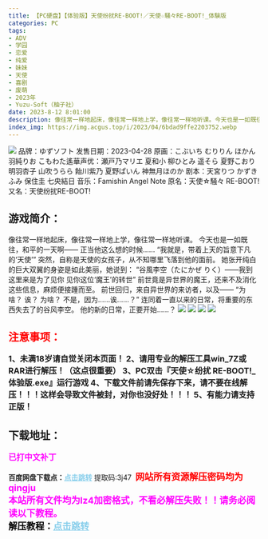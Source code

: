 ```yaml
---
title: 【PC硬盘】【体验版】天使纷扰RE-BOOT!／天使☆騒々RE-BOOT!_体験版
categories: PC
tags:
- ADV
- 学园
- 恋爱
- 纯爱
- 妹妹
- 天使
- 喜剧
- 废萌
- 2023年
- Yuzu-Soft（柚子社）
date: 2023-8-12 8:01:00
description: 像往常一样地起床，像往常一样地上学，像往常一样地听课。今天也是一如既往，和平的一天啊——正当他这么想的时候……“我就是，带着上天的旨意下凡的‘天使’”突然，自称是天使的女孩子，从不知哪里飞落到他的面前。她张开纯白的巨大双翼的身姿是如此美丽，她说到：“谷風李空（たにかぜ りく）——我到这里来是为了见你见你这位‘魔王’的转世”前世竟是异世界的魔王，还来不及消化这些信息，麻烦便接踵而至。
index_img: https://img.acgus.top/i/2023/04/6bdad9ffe2203752.webp
---
```

![](https://img.acgus.top/i/2023/04/6bdad9ffe2203752.webp)
品牌：ゆずソフト
发售日期：2023-04-28
原画：こぶいち むりりん ほかん 羽純りお こもわた遙華声优：瀬戸乃マリエ 夏和小 柳ひとみ 遥そら 夏野こおり 明羽杏子 山吹うらら 飴川紫乃 夏野ぱいん 神無月ほのか
剧本：天宮りつ かずきふみ 保住圭 七央結日
音乐：Famishin Angel Note
原名：天使☆騒々 RE-BOOT!
又名：天使纷扰RE-BOOT!

## 游戏简介：
像往常一样地起床，像往常一样地上学，像往常一样地听课。
今天也是一如既往，和平的一天啊——
正当他这么想的时候……
“我就是，带着上天的旨意下凡的‘天使’”
突然，自称是天使的女孩子，从不知哪里飞落到他的面前。
她张开纯白的巨大双翼的身姿是如此美丽，她说到：
“谷風李空（たにかぜ りく）——我到这里来是为了见你
见你这位‘魔王’的转世”
前世竟是异世界的魔王，还来不及消化这些信息，麻烦便接踵而至。
前世回归，来自异世界的来访者，以及——
“为啥？ 诶？ 为啥？ 不是，因为……诶……？”
连同着一直以来的日常，将重要的东西失去了的谷风李空。
他的新的日常，正要开始……？
![](https://img.acgus.top/i/2023/04/b8c1400cd4203808.webp)
![](https://img.acgus.top/i/2023/04/1ce15aef6f203804.webp)
![](https://img.acgus.top/i/2023/04/e7df4c9032203800.webp)
![](https://img.acgus.top/i/2023/04/e7774fcbbc203756.webp)




## <font color=#FF0000 >注意事项：</font>
<font size=3><b>1、未满18岁请自觉关闭本页面！
2、请用专业的解压工具win_7Z或RAR进行解压！（这点很重要）
3、PC双击『天使☆纷扰 RE-BOOT!_体验版.exe』运行游戏
4、下载文件前请先保存下来，请不要在线解压！！！这样会导致文件被封，对你也没好处！！！
5、有能力请支持正版！</b></font>

## 下载地址：
<font color=#FF00FF size=3><b>已打中文补丁</b></font>

<b>百度网盘下载点：</b><a href="https://pan.baidu.com/s/1lRZIi5hUp96uXBXuQ8XNkQ?pwd=3j47" style="color: #87CEEB;"><b>点击跳转</b></a> 提取码:3j47
<a style="padding: 0" href="https://post.qingju.org/AD/"><img style="max-width:100%" src="https://img.acgus.top/i/2024/07/478f689b8021d8d499ab43d21acf137a.gif" alt=""></a>
<b><font color=#FF0000 size=4>网站所有资源解压密码均为</b></font><b><font color=#FF00FF size=4>qingju</font><font color=#FF0000 ></font></b><br><b><font color=#FF00FF size=4>本站所有文件均为lz4加密格式，不看必解压失败！！请务必阅读以下教程。</b></font><br><b><font color=#000 size=4>解压教程：</b><a href="https://post.qingju.org/tutorial/000/" style="color: #87CEEB;"><b>点击跳转</b></a>